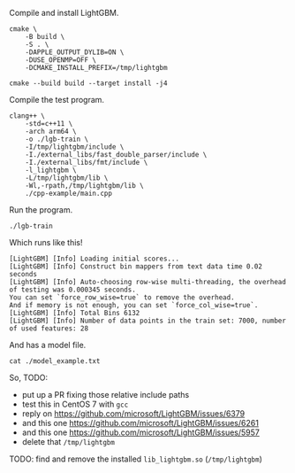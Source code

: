 Compile and install LightGBM.

```shell
cmake \
    -B build \
    -S . \
    -DAPPLE_OUTPUT_DYLIB=ON \
    -DUSE_OPENMP=OFF \
    -DCMAKE_INSTALL_PREFIX=/tmp/lightgbm

cmake --build build --target install -j4
```

Compile the test program.

```shell
clang++ \
    -std=c++11 \
    -arch arm64 \
    -o ./lgb-train \
    -I/tmp/lightgbm/include \
    -I./external_libs/fast_double_parser/include \
    -I./external_libs/fmt/include \
    -l_lightgbm \
    -L/tmp/lightgbm/lib \
    -Wl,-rpath,/tmp/lightgbm/lib \
    ./cpp-example/main.cpp
```

Run the program.

```shell
./lgb-train
```

Which runs like this!

```text
[LightGBM] [Info] Loading initial scores...
[LightGBM] [Info] Construct bin mappers from text data time 0.02 seconds
[LightGBM] [Info] Auto-choosing row-wise multi-threading, the overhead of testing was 0.000345 seconds.
You can set `force_row_wise=true` to remove the overhead.
And if memory is not enough, you can set `force_col_wise=true`.
[LightGBM] [Info] Total Bins 6132
[LightGBM] [Info] Number of data points in the train set: 7000, number of used features: 28
```

And has a model file.

```text
cat ./model_example.txt
```

So, TODO:

* put up a PR fixing those relative include paths
* test this in CentOS 7 with `gcc`
* reply on https://github.com/microsoft/LightGBM/issues/6379
* and this one https://github.com/microsoft/LightGBM/issues/6261
* and this one https://github.com/microsoft/LightGBM/issues/5957
* delete that `/tmp/lightgbm`

TODO: find and remove the installed `lib_lightgbm.so` (`/tmp/lightgbm`)
